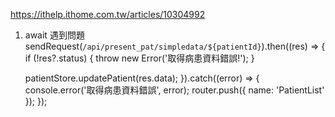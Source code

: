 https://ithelp.ithome.com.tw/articles/10304992

1. await 遇到問題
sendRequest(`/api/present_pat/simpledata/${patientId}`).then((res) => {
    if (!res?.status) { throw new Error('取得病患資料錯誤!'); }

    patientStore.updatePatient(res.data);
}).catch((error) => {
    console.error('取得病患資料錯誤', error);
    router.push({ name: 'PatientList' });
});
